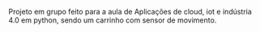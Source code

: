 Projeto em grupo feito para a aula de Aplicações de cloud, iot e indústria 4.0 em python, sendo um carrinho com sensor de movimento.
